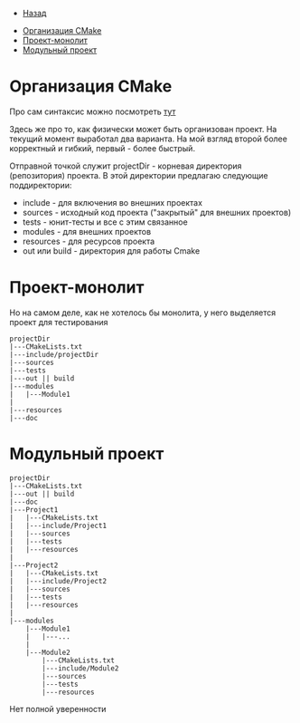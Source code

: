 * [Назад](./Readme.md)

- [Организация CMake](#организация-cmake)
- [Проект-монолит](#проект-монолит)
- [Модульный проект](#модульный-проект)

# Организация CMake

Про сам синтаксис можно посмотреть [тут](../../Languages/CMake.md)

Здесь же про то, как физически может быть организован проект. На текущий момент выработал два варианта. На мой взгляд второй более корректный и гибкий, первый - более быстрый.

Отправной точкой служит projectDir - корневая директория (репозитория) проекта. В этой директории предлагаю следующие поддиректории:

* include - для включения во внешних проектах
* sources - исходный код проекта ("закрытый" для внешних проектов)
* tests - юнит-тесты и все с этим связанное
* modules - для внешних проектов
* resources - для ресурсов проекта
* out или build - директория для работы Cmake

# Проект-монолит

Но на самом деле, как не хотелось бы монолита, у него выделяется проект для тестирования

```
projectDir
|---CMakeLists.txt
|---include/projectDir
|---sources
|---tests
|---out || build
|---modules
|   |---Module1
|
|---resources
|---doc
```

# Модульный проект

```
projectDir
|---CMakeLists.txt
|---out || build
|---doc
|---Project1
|   |---CMakeLists.txt
|   |---include/Project1
|   |---sources
|   |---tests
|   |---resources
|
|---Project2
|   |---CMakeLists.txt
|   |---include/Project2
|   |---sources
|   |---tests
|   |---resources
|
|---modules
    |---Module1
    |   |---...
    |
    |---Module2
        |---CMakeLists.txt
        |---include/Module2
        |---sources
        |---tests
        |---resources
```

Нет полной уверенности

